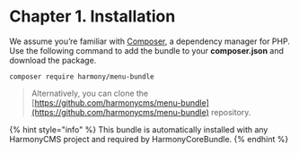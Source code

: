 # Chapter 1. Installation

We assume you’re familiar with [Composer](https://getcomposer.org), a dependency manager for PHP. Use the following command to add the bundle to your **composer.json** and download the package.

```text
composer require harmony/menu-bundle
```

> Alternatively, you can clone the [https://github.com/harmonycms/menu-bundle](https://github.com/harmonycms/menu-bundle) repository.

{% hint style="info" %}
This bundle is automatically installed with any HarmonyCMS project and required by HarmonyCoreBundle.
{% endhint %}

